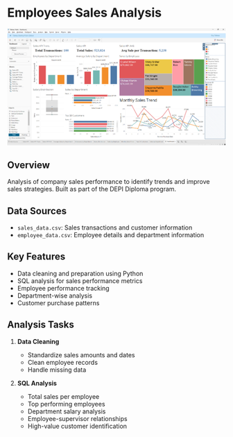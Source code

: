 # Employees Sales Analysis

![Sales Dashboard](src/Dashboard_.png)

## Overview
Analysis of company sales performance to identify trends and improve sales strategies. Built as part of the DEPI Diploma program.

## Data Sources
- `sales_data.csv`: Sales transactions and customer information
- `employee_data.csv`: Employee details and department information

## Key Features
- Data cleaning and preparation using Python
- SQL analysis for sales performance metrics
- Employee performance tracking
- Department-wise analysis
- Customer purchase patterns

## Analysis Tasks
1. **Data Cleaning**
   - Standardize sales amounts and dates
   - Clean employee records
   - Handle missing data

2. **SQL Analysis**
   - Total sales per employee
   - Top performing employees
   - Department salary analysis
   - Employee-supervisor relationships
   - High-value customer identification
